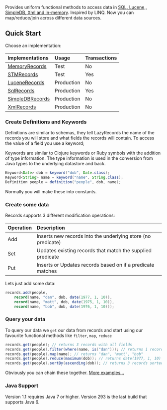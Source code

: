 Provides uniform functional methods to access data in [SQL, Lucene,, SimpleDB, Xml and in-memory](http://code.google.com/p/lazyrecords/source/browse/test/com/googlecode/lazyrecords/RecordsContract.java). Inspired by LINQ. Now you can map/reduce/join across different data sources.

## Quick Start

Choose an implementation:

| **Implementations** | **Usage** | **Transactions** |
|:--------------------|:----------|:-----------------|
| [MemoryRecords](http://code.google.com/p/lazyrecords/source/browse/src/com/googlecode/lazyrecords/memory/MemoryRecords.java) | Test      | No               |
| [STMRecords](http://code.google.com/p/lazyrecords/source/browse/src/com/googlecode/lazyrecords/memory/STMRecords.java) | Test      | Yes              |
| [LuceneRecords](https://code.google.com/p/lazyrecords/source/browse/src/com/googlecode/lazyrecords/lucene/LuceneRecords.java) | Production | No               |
| [SqlRecords](https://code.google.com/p/lazyrecords/source/browse/src/com/googlecode/lazyrecords/sql/SqlRecords.java) | Production | Yes              |
| [SimpleDBRecords](https://code.google.com/p/lazyrecords/source/browse/src/com/googlecode/lazyrecords/simpledb/SimpleDBRecords.java) | Production | No               |
| [XmlRecords](https://code.google.com/p/lazyrecords/source/browse/src/com/googlecode/lazyrecords/xml/XmlRecords.java) | Production | No               |


### Create Definitions and Keywords

Definitions are similar to schemas, they tell LazyRecords the name of the records you will store and what fields the records will contain. To access the value of a field you use a keyword;

Keywords are similar to Clojure keywords or Ruby symbols with the addition of type information. The type information is used in the conversion from Java types to the underlying datastore and back.

```java
Keyword<Date> dob = keyword("dob", Date.class);
Keyword<String> name = keyword("name", String.class);
Definition people = definition("people", dob, name);
```

Normally you will make these into constants.

### Create some data

Records supports 3 different modification operations:

| Operation | Description |
|:----------|:------------|
| Add       | Inserts new records into the underlying store (no predicate) |
| Set       | Updates existing records that match the supplied predicate |
| Put       | Inserts or Updates records based on if a predicate matches |

Lets just add some data:

```java
records.add(people,
    record(name, "dan", dob, date(1977, 1, 10)),
    record(name, "matt", dob, date(1975, 1, 10)),
    record(name, "bob", dob, date(1976, 1, 10)));
```

### Query your data

To query our data we `get` our data from records and start using our favourite functional methods like `filter`, `map`, `reduce`

```java
records.get(people); // returns 3 records with all fields
records.get(people).filter(where(name, is("dan"))); // returns 1 record
records.get(people).map(name); // returns "dan", "matt", "bob"
records.get(people).reduce(maximum(dob)); // returns date(1977, 1, 10)
records.get(people).sortBy(ascending(dob)); // returns 3 records sorted by `dob` 
```

Obviously you can chain these together. [More examples...](http://code.google.com/p/lazyrecords/source/browse/test/com/googlecode/lazyrecords/RecordsContract.java)

### Java Support
Version 1.1 requires Java 7 or higher. Version 293 is the last build that supports Java 6.
